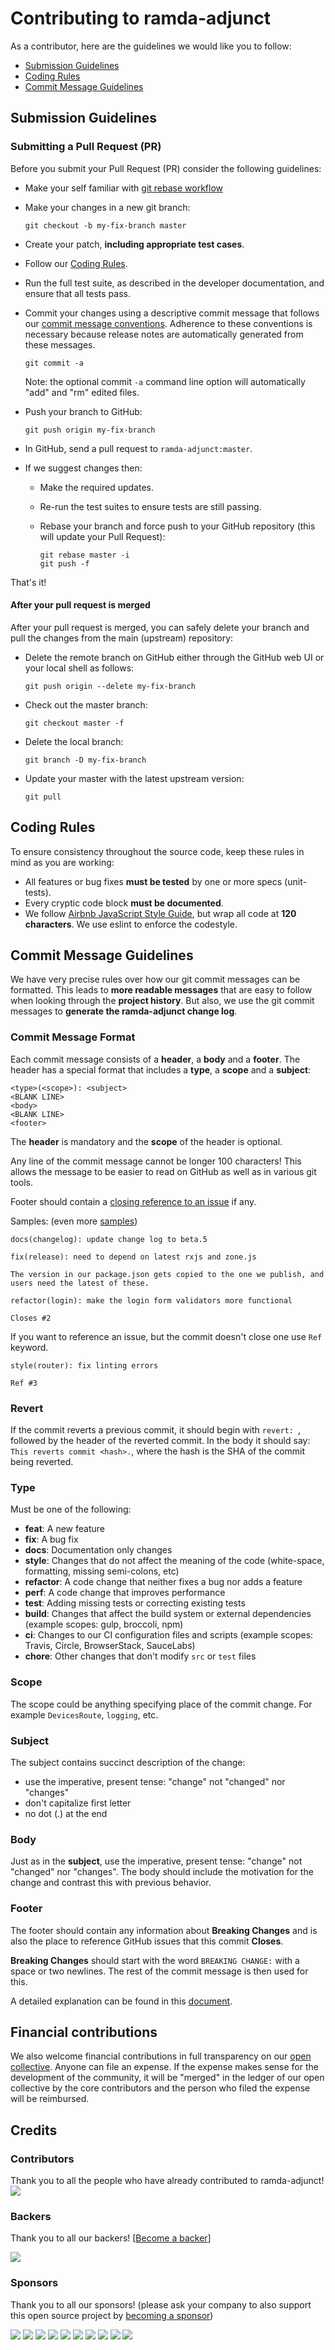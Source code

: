 # Contributing to ramda-adjunct

As a contributor, here are the guidelines we would like you to follow:

 - [Submission Guidelines](#submit)
 - [Coding Rules](#rules)
 - [Commit Message Guidelines](#commit)

## <a name="submit"></a> Submission Guidelines

### <a name="submit-pr"></a> Submitting a Pull Request (PR)
Before you submit your Pull Request (PR) consider the following guidelines:

* Make your self familiar with [git rebase workflow][git-rebase-workflow]
* Make your changes in a new git branch:

     ```shell
     git checkout -b my-fix-branch master
     ```

* Create your patch, **including appropriate test cases**.
* Follow our [Coding Rules](#rules).
* Run the full test suite, as described in the developer documentation,
  and ensure that all tests pass.
* Commit your changes using a descriptive commit message that follows our
  [commit message conventions](#commit). Adherence to these conventions
  is necessary because release notes are automatically generated from these messages.

     ```shell
     git commit -a
     ```
  Note: the optional commit `-a` command line option will automatically "add" and "rm" edited files.

* Push your branch to GitHub:

    ```shell
    git push origin my-fix-branch
    ```

* In GitHub, send a pull request to `ramda-adjunct:master`.
* If we suggest changes then:
  * Make the required updates.
  * Re-run the test suites to ensure tests are still passing.
  * Rebase your branch and force push to your GitHub repository (this will update your Pull Request):

    ```shell
    git rebase master -i
    git push -f
    ```

That's it!

#### After your pull request is merged

After your pull request is merged, you can safely delete your branch and pull the changes
from the main (upstream) repository:

* Delete the remote branch on GitHub either through the GitHub web UI or your local shell as follows:

    ```shell
    git push origin --delete my-fix-branch
    ```

* Check out the master branch:

    ```shell
    git checkout master -f
    ```

* Delete the local branch:

    ```shell
    git branch -D my-fix-branch
    ```

* Update your master with the latest upstream version:

    ```shell
    git pull 
    ```

## <a name="rules"></a> Coding Rules
To ensure consistency throughout the source code, keep these rules in mind as you are working:

* All features or bug fixes **must be tested** by one or more specs (unit-tests).
* Every cryptic code block **must be documented**. 
* We follow [Airbnb JavaScript Style Guide][js-style-guide], but wrap all code at
  **120 characters**. We use eslint to enforce the codestyle.

## <a name="commit"></a> Commit Message Guidelines

We have very precise rules over how our git commit messages can be formatted.  This leads to **more
readable messages** that are easy to follow when looking through the **project history**.  But also,
we use the git commit messages to **generate the ramda-adjunct change log**.

### Commit Message Format
Each commit message consists of a **header**, a **body** and a **footer**.  The header has a special
format that includes a **type**, a **scope** and a **subject**:

```
<type>(<scope>): <subject>
<BLANK LINE>
<body>
<BLANK LINE>
<footer>
```

The **header** is mandatory and the **scope** of the header is optional.

Any line of the commit message cannot be longer 100 characters! This allows the message to be easier
to read on GitHub as well as in various git tools.

Footer should contain a [closing reference to an issue](https://help.github.com/articles/closing-issues-via-commit-messages/) if any.

Samples: (even more [samples](https://github.com/char0n/ramda-adjunct/commits/master))

```
docs(changelog): update change log to beta.5
```
```
fix(release): need to depend on latest rxjs and zone.js

The version in our package.json gets copied to the one we publish, and users need the latest of these.
```
```
refactor(login): make the login form validators more functional
 
Closes #2
```

If you want to reference an issue, but the commit doesn't close one use `Ref` keyword.

```
style(router): fix linting errors

Ref #3
```

### Revert
If the commit reverts a previous commit, it should begin with `revert: `, followed by the header of the reverted commit. In the body it should say: `This reverts commit <hash>.`, where the hash is the SHA of the commit being reverted.

### Type
Must be one of the following:

* **feat**: A new feature
* **fix**: A bug fix
* **docs**: Documentation only changes
* **style**: Changes that do not affect the meaning of the code (white-space, formatting, missing
  semi-colons, etc)
* **refactor**: A code change that neither fixes a bug nor adds a feature
* **perf**: A code change that improves performance
* **test**: Adding missing tests or correcting existing tests
* **build**: Changes that affect the build system or external dependencies (example scopes: gulp, broccoli, npm)
* **ci**: Changes to our CI configuration files and scripts (example scopes: Travis, Circle, BrowserStack, SauceLabs)
* **chore**: Other changes that don't modify `src` or `test` files

### Scope
The scope could be anything specifying place of the commit change. For example
`DevicesRoute`, `logging`, etc.

### Subject
The subject contains succinct description of the change:

* use the imperative, present tense: "change" not "changed" nor "changes"
* don't capitalize first letter
* no dot (.) at the end

### Body
Just as in the **subject**, use the imperative, present tense: "change" not "changed" nor "changes".
The body should include the motivation for the change and contrast this with previous behavior.

### Footer
The footer should contain any information about **Breaking Changes** and is also the place to
reference GitHub issues that this commit **Closes**.

**Breaking Changes** should start with the word `BREAKING CHANGE:` with a space or two newlines. The rest of the commit message is then used for this.

A detailed explanation can be found in this [document][commit-message-format].

[commit-message-format]: https://docs.google.com/document/d/1QrDFcIiPjSLDn3EL15IJygNPiHORgU1_OOAqWjiDU5Y/edit#
[js-style-guide]: https://github.com/airbnb/javascript
[git-rebase-workflow]: https://randyfay.com/content/rebase-workflow-git 


## Financial contributions

We also welcome financial contributions in full transparency on our [open collective](https://opencollective.com/ramda-adjunct).
Anyone can file an expense. If the expense makes sense for the development of the community, it will be "merged" in the ledger of our open collective by the core contributors and the person who filed the expense will be reimbursed.


## Credits


### Contributors

Thank you to all the people who have already contributed to ramda-adjunct!
<a href="graphs/contributors"><img src="https://opencollective.com/ramda-adjunct/contributors.svg?width=890" /></a>


### Backers

Thank you to all our backers! [[Become a backer](https://opencollective.com/ramda-adjunct#backer)]

<a href="https://opencollective.com/ramda-adjunct#backers" target="_blank"><img src="https://opencollective.com/ramda-adjunct/backers.svg?width=890"></a>


### Sponsors

Thank you to all our sponsors! (please ask your company to also support this open source project by [becoming a sponsor](https://opencollective.com/ramda-adjunct#sponsor))

<a href="https://opencollective.com/ramda-adjunct/sponsor/0/website" target="_blank"><img src="https://opencollective.com/ramda-adjunct/sponsor/0/avatar.svg"></a>
<a href="https://opencollective.com/ramda-adjunct/sponsor/1/website" target="_blank"><img src="https://opencollective.com/ramda-adjunct/sponsor/1/avatar.svg"></a>
<a href="https://opencollective.com/ramda-adjunct/sponsor/2/website" target="_blank"><img src="https://opencollective.com/ramda-adjunct/sponsor/2/avatar.svg"></a>
<a href="https://opencollective.com/ramda-adjunct/sponsor/3/website" target="_blank"><img src="https://opencollective.com/ramda-adjunct/sponsor/3/avatar.svg"></a>
<a href="https://opencollective.com/ramda-adjunct/sponsor/4/website" target="_blank"><img src="https://opencollective.com/ramda-adjunct/sponsor/4/avatar.svg"></a>
<a href="https://opencollective.com/ramda-adjunct/sponsor/5/website" target="_blank"><img src="https://opencollective.com/ramda-adjunct/sponsor/5/avatar.svg"></a>
<a href="https://opencollective.com/ramda-adjunct/sponsor/6/website" target="_blank"><img src="https://opencollective.com/ramda-adjunct/sponsor/6/avatar.svg"></a>
<a href="https://opencollective.com/ramda-adjunct/sponsor/7/website" target="_blank"><img src="https://opencollective.com/ramda-adjunct/sponsor/7/avatar.svg"></a>
<a href="https://opencollective.com/ramda-adjunct/sponsor/8/website" target="_blank"><img src="https://opencollective.com/ramda-adjunct/sponsor/8/avatar.svg"></a>
<a href="https://opencollective.com/ramda-adjunct/sponsor/9/website" target="_blank"><img src="https://opencollective.com/ramda-adjunct/sponsor/9/avatar.svg"></a>